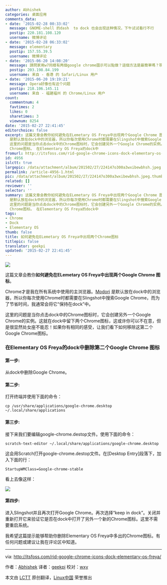```yaml
---
author: Abhishek
categories: 桌面应用
comments_data:
- date: '2015-02-28 00:33:02'
  message: GNOME-shell 的dash  to dock 也会出现这种情况，下午试试看行不行
  postip: 220.181.108.120
  username: 微博评论
- date: '2015-02-28 06:33:02'
  message: elementary
  postip: 157.55.39.5
  username: 微博评论
- date: '2015-06-20 14:08:20'
  message: 請問家用w7同樣有两個google chrome圖示可以點做？這個方法是最簡單嗎？現在好傍惶，請你幫幫我好嗎？電腦新手，謝謝大哥！
  postip: 203.198.84.199
  username: 来自 - 香港 的 Safari/Linux 用户
- date: '2015-06-20 19:19:21'
  message: Opera好像也有这个问题
  postip: 218.106.145.11
  username: 来自 - 福建福州 的 Chrome/Linux 用户
count:
  commentnum: 4
  favtimes: 2
  likes: 0
  sharetimes: 3
  viewnum: 8254
date: '2015-02-27 22:41:45'
editorchoice: false
excerpt: 这篇文章会教你如何避免在ELemetary OS Freya中出现两个Google Chrome 图标。 Chrome才是我在所有系统中使用的主浏览器。Modori
  是默认放在dock中的浏览器，所以你每次使用Chrome时都需要在Slingshot中搜索Google Chrome，而为了节省时间，我通常会将它保持在dock中。
  这里的问题是当你点击dock中的Chrome图标时，它会创建另外一个Google Chrome的实例。这就在dock中留下两个Chrome图标，这或许你可以不在意，但是很显然处女座不能忍！如果你有相同的感受，让我们看下如何移除这第二个Google
  Chrome图标。 在Elementary OS Freya的dock中
fromurl: http://itsfoss.com/rid-google-chrome-icons-dock-elementary-os-freya/
id: 4956
islctt: true
largepic: /data/attachment/album/201502/27/224147o300a3wxibewbhsh.jpeg
permalink: /article-4956-1.html
pic: /data/attachment/album/201502/27/224147o300a3wxibewbhsh.jpeg.thumb.jpg
related: []
reviewer: ''
selector: ''
summary: 这篇文章会教你如何避免在ELemetary OS Freya中出现两个Google Chrome 图标。 Chrome才是我在所有系统中使用的主浏览器。Modori
  是默认放在dock中的浏览器，所以你每次使用Chrome时都需要在Slingshot中搜索Google Chrome，而为了节省时间，我通常会将它保持在dock中。
  这里的问题是当你点击dock中的Chrome图标时，它会创建另外一个Google Chrome的实例。这就在dock中留下两个Chrome图标，这或许你可以不在意，但是很显然处女座不能忍！如果你有相同的感受，让我们看下如何移除这第二个Google
  Chrome图标。 在Elementary OS Freya的dock中
tags:
- Chrome
- Dock
- Elementary OS
thumb: false
title: 如何避免在ELemetary OS Freya中出现两个Chrome图标
titlepic: false
translator: geekpi
updated: '2015-02-27 22:41:45'
---
```


![](/data/attachment/album/201502/27/224147o300a3wxibewbhsh.jpeg)


这篇文章会教你**如何避免在ELemetary OS Freya中出现两个Google Chrome 图标**。


Chrome才是我在所有系统中使用的主浏览器。[Modori](http://midori-browser.org/) 是默认放在dock中的浏览器，所以你每次使用Chrome时都需要在Slingshot中搜索Google Chrome，而为了节省时间，我通常会将它“保持在dock”中。


这里的问题是当你点击dock中的Chrome图标时，它会创建另外一个Google Chrome的实例。这就在dock中留下两个Chrome图标，这或许你可以不在意，但是很显然处女座不能忍！如果你有相同的感受，让我们看下如何移除这第二个Google Chrome图标。


### 在Elementary OS Freya的dock中删除第二个Google Chrome 图标


#### 第一步:


从dock中删除Google Chrome。


#### 第二步:


打开终端并使用下面的命令：



```
cp /usr/share/applications/google-chrome.desktop ~/.local/share/applications

```

#### 第三步:


接下来我们要编辑google-chrome.destop文件。使用下面的命令：



```
scratch-text-editor ~/.local/share/applications/google-chrome.desktop

```

这会用Scratch打开google-chrome.destop文件。在[Desktop Entry]段落下，加入下面的行：



```
StartupWMClass=Google-chrome-stable

```

看上去像这样：


![](/data/attachment/album/201502/27/224151rhltdfhtd1zfpmcq.png)


#### 第四步:


进入Slingshot并且再次打开Google Chrome。再次选择“keep in dock”。关闭并重新打开它来验证它是否在dock中打开了另外一个新的Chrome图标。这里不需要重启系统。


我希望这篇提示能够帮助你删除Elementary OS Freya中多出的Chrome图标。有任何问题或建议让我在评论区中知道。




---


via: <http://itsfoss.com/rid-google-chrome-icons-dock-elementary-os-freya/>


作者：[Abhishek](http://itsfoss.com/author/abhishek/) 译者：[geekpi](https://github.com/geekpi) 校对：[wxy](https://github.com/wxy)


本文由 [LCTT](https://github.com/LCTT/TranslateProject) 原创翻译，[Linux中国](http://linux.cn/) 荣誉推出